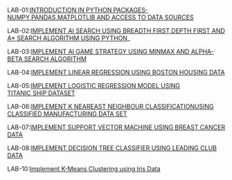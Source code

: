 LAB-01:[INTRODUCTION IN PYTHON PACKAGES-NUMPY,PANDAS,MATPLOTLIB AND ACCESS TO DATA SOURCES](https://github.com/varshinikandukuri/AIML-LAB/blob/main/AIML_LAB_01.ipynb)

LAB-02:[IMPLEMENT AI SEARCH USING BREADTH FIRST,DEPTH FIRST AND A* SEARCH ALGORITHM USING PYTHON](https://github.com/varshinikandukuri/AIML-LAB/blob/main/AIML_LAB_02.ipynb)_

LAB-03:[IMPLEMENT AI GAME STRATEGY USING MINMAX AND ALPHA-BETA SEARCH ALGORITHM](https://github.com/varshinikandukuri/AIML-LAB/blob/main/AIML_LAB_03.ipynb)

LAB-04:[IMPLEMENT LINEAR REGRESSION USING BOSTON HOUSING DATA](https://github.com/varshinikandukuri/AIML-LAB/blob/main/AIML_LAB_04.ipynb)

LAB-05:[IMPLEMENT LOGISTIC REGRESSION MODEL USING TITANIC SHIP DATASET](https://github.com/varshinikandukuri/AIML-LAB/blob/main/AIML_LAB_05.ipynb)

LAB-06:[IMPLEMENT K NEAREAST NEIGHBOUR CLASSIFICATIONUSING CLASSIFIED MANUFACTURING DATA SET](https://github.com/varshinikandukuri/AIML-LAB/blob/main/AIML_LAB_06.ipynb)

LAB-07:[IMPLEMENT SUPPORT VECTOR MACHINE USING BREAST CANCER DATA](https://github.com/varshinikandukuri/AIML-LAB/blob/main/AIML_LAB_07.ipynb)

LAB-08:[IMPLEMENT DECISION TREE CLASSIFIER USING LEADING CLUB DATA](https://github.com/varshinikandukuri/AIML-LAB/blob/main/AIML_LAB_08.ipynb)

LAB-10:[Implement K-Means Clustering using Iris Data](https://github.com/varshinikandukuri/AIML-LAB/blob/main/lab_10_ipynb.ipynb)

